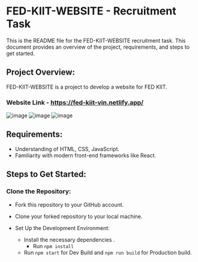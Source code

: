 
# FED-KIIT-WEBSITE - Recruitment Task
This is the README file for the FED-KIIT-WEBSITE recruitment task. This document provides an overview of the project, requirements, and steps to get started.

## Project Overview:

FED-KIIT-WEBSITE is a project to develop a website for FED KIIT. <br>
### Website Link - https://fed-kiit-vin.netlify.app/  <br>

![image](https://github.com/VinamraSaurav/fed-kiit-website-project/assets/80186642/94bc8d19-b581-41a3-8d4c-f367274d53c9)
![image](https://github.com/VinamraSaurav/fed-kiit-website-project/assets/80186642/44236a93-3385-400c-af61-4b4ea16bcd32)
![image](https://github.com/VinamraSaurav/fed-kiit-website-project/assets/80186642/44ef4b12-2e3f-4392-a642-d2760cbed133)

## Requirements:

- Understanding of HTML, CSS, JavaScript.
- Familiarity with modern front-end frameworks like React.

## Steps to Get Started:

### Clone the Repository:

  - Fork this repository to your GitHub account.
  - Clone your forked repository to your local machine.
  - Set Up the Development Environment:

    - Install the necessary dependencies .
       - Run ```npm install```
    - Run ```npm start``` for Dev Build and ```npm run build``` for Production build.
